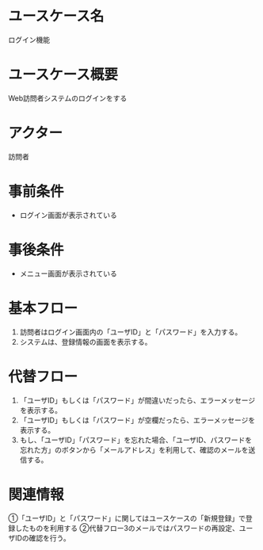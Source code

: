 # ユースケース名
ログイン機能

# ユースケース概要
Web訪問者システムのログインをする

# アクター
訪問者

# 事前条件
- ログイン画面が表示されている

# 事後条件
- メニュー画面が表示されている

# 基本フロー
1. 訪問者はログイン画面内の「ユーザID」と「パスワード」を入力する。
2. システムは、登録情報の画面を表示する。

# 代替フロー
1. 「ユーザID」もしくは「パスワード」が間違いだったら、エラーメッセージを表示する。
2. 「ユーザID」もしくは「パスワード」が空欄だったら、エラーメッセージを表示する。
3. もし、「ユーザID」「パスワード」を忘れた場合、「ユーザID、パスワードを忘れた方」のボタンから「メールアドレス」を利用して、確認のメールを送信する。

# 関連情報
①「ユーザID」と「パスワード」に関してはユースケースの「新規登録」で登録したものを利用する
②代替フロー3のメールではパスワードの再設定、ユーザIDの確認を行う。



